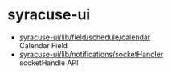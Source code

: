 # syracuse-ui

* [syracuse-ui/lib/field/schedule/calendar](lib/field/schedule/calendar.md)  
  Calendar Field
* [syracuse-ui/lib/notifications/socketHandler](lib/notifications/socketHandler.md)  
  socketHandle API
